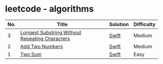 # leetcode - algorithms

| No. | Title | Solution | Difficulty |
| ----- | -------- | ---------- | --------- |
| 3 | [Longest Substring Without Repeating Characters](https://leetcode.com/problems/longest-substring-without-repeating-characters/) | [Swift](./No.3-LongestSubstringWithoutRepeatingCharacters/LongestSubstringWithoutRepeatingCharacters.swift) | Medium |
| 2 | [Add Two Numbers](https://leetcode.com/problems/add-two-numbers/) | [Swift](./No.2-AddTwoNumbers/AddTwoNumbers.swift) | Medium |
| 1 | [Two Sum](https://leetcode.com/problems/two-sum/) | [Swift](./No.1-TwoSum/TwoSum.swift) | Easy |

